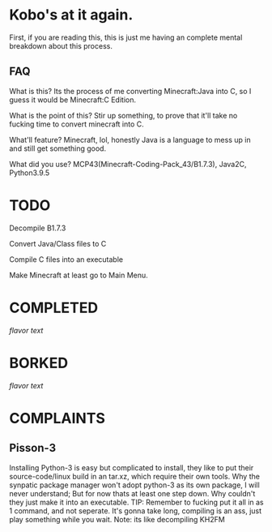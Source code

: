 # Kobo's at it again.
First, if you are reading this, this is just me having an complete mental breakdown about this process.
## FAQ

What is this? Its the process of me converting Minecraft:Java into C, so I guess it would be Minecraft:C Edition.

What is the point of this? Stir up something, to prove that it'll take no fucking time to convert minecraft into C.

What'll feature? Minecraft, lol, honestly Java is a language to mess up in and still get something good.

What did you use? MCP43(Minecraft-Coding-Pack_43/B1.7.3), Java2C, Python3.9.5

# TODO
Decompile B1.7.3

Convert Java/Class files to C

Compile C files into an executable

Make Minecraft at least go to Main Menu.

# COMPLETED
*flavor text*

# BORKED
*flavor text*

# COMPLAINTS
## Pisson-3
Installing Python-3 is easy but complicated to install, they like to put their source-code/linux build in an tar.xz, which require their own tools.
Why the synpatic package manager won't adopt python-3 as its own package, I will never understand; But for now thats at least one step down. Why couldn't they just make it into an executable. TIP: Remember to fucking put it all in as 1 command, and not seperate. It's gonna take long, compiling is an ass, just play something while you wait. Note: its like decompiling KH2FM
